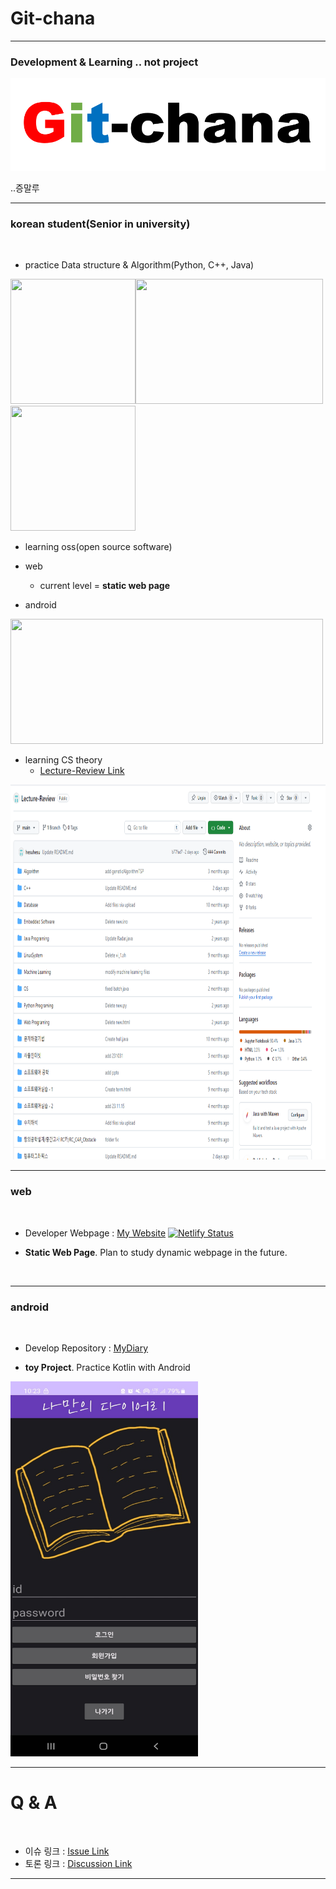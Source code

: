 # __Git-chana__

___

### Development & Learning .. not project

<img src = "/images/Git-chana.png">

..증말루

___

### __korean student(Senior in university)__

<br>

+ practice Data structure & Algorithm(Python, C++, Java)

<img src="https://user-images.githubusercontent.com/91324571/162557218-f98cb96d-d52d-4fa2-94d0-fa19503a2002.png" width="200" height="200"/><img src="https://user-images.githubusercontent.com/91324571/162557146-2d69ff65-092b-4328-95e1-b7e230bd187d.png" width="300" height="200"/><img src="https://user-images.githubusercontent.com/91324571/200742987-8cd68312-1c32-4ae4-bdbd-c5d2c33d95bf.jpg" width="200" height="200"/>

+ learning oss(open source software)

+ web
   + current level = __static web page__  

+ android

<img src="https://lh3.googleusercontent.com/GTmuiIZrppouc6hhdWiocybtRx1Tpbl52eYw4l-nAqHtHd4BpSMEqe-vGv7ZFiaHhG_l4v2m5Fdhapxw9aFLf28ErztHEv5WYIz5fA" width="500" height="200"/>

+ learning CS theory
   + <a target = 'blank' href = 'https://github.com/hesuhesu/Lecture-Review'>Lecture-Review Link</a>

<img src = "/images/Lecture-Review.png" width = "900" height = "600">

<br>

___

### web

<br>

+ Developer Webpage : <a target = 'blank' href = 'https://hesuhesu.netlify.app/'>My Website</a> [![Netlify Status](https://api.netlify.com/api/v1/badges/f8936d78-57ab-4128-8e7f-dcc3d9823c31/deploy-status)](https://app.netlify.com/sites/hesuhesu/deploys)

+ __Static Web Page__. Plan to study dynamic webpage in the future.

<br>

___

### android

<br>

+ Develop Repository : <a target = 'blank' href = 'https://github.com/hesuhesu/myDiary'>MyDiary</a>

+ __toy Project__. Practice Kotlin with Android

<img src = "/images/Diary.jpg" width = "300" height = "600">

<br>

___

# Q & A

<br>

- 이슈 링크 : [Issue Link](https://github.com/hesuhesu/Git-chana/issues/13)
- 토론 링크 : [Discussion Link](https://github.com/hesuhesu/Git-chana/discussions)

___
